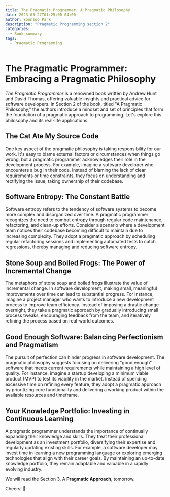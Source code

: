 ```yaml
---
title: The Pragmatic Programmer; A Pragmatic Philosophy
date: 2023-05-27T01:25:00-04:00
author: Yoonsoo Park
description: "Pragmatic Programming section 2"
categories:
  - Book summary
tags:
  - Pragmatic Programming
---
```


# The Pragmatic Programmer: Embracing a Pragmatic Philosophy

*The Pragmatic Programmer* is a renowned book written by Andrew Hunt and David Thomas, offering valuable insights and practical advice for software developers. In Section 2 of the book, titled "A Pragmatic Philosophy," the authors introduce a mindset and set of principles that form the foundation of a pragmatic approach to programming. Let's explore this philosophy and its real-life applications.

## The Cat Ate My Source Code

One key aspect of the pragmatic philosophy is taking responsibility for our work. It's easy to blame external factors or circumstances when things go wrong, but a pragmatic programmer acknowledges their role in the development process. For example, imagine a software developer who encounters a bug in their code. Instead of blaming the lack of clear requirements or time constraints, they focus on understanding and rectifying the issue, taking ownership of their codebase.

## Software Entropy: The Constant Battle

Software entropy refers to the tendency of software systems to become more complex and disorganized over time. A pragmatic programmer recognizes the need to combat entropy through regular code maintenance, refactoring, and clean-up efforts. Consider a scenario where a development team notices their codebase becoming difficult to maintain due to increasing complexity. They adopt a pragmatic approach by scheduling regular refactoring sessions and implementing automated tests to catch regressions, thereby managing and reducing software entropy.

## Stone Soup and Boiled Frogs: The Power of Incremental Change

The metaphors of stone soup and boiled frogs illustrate the value of incremental change. In software development, making small, meaningful improvements over time can lead to substantial progress. For instance, imagine a project manager who wants to introduce a new development process to improve team efficiency. Instead of imposing a drastic change overnight, they take a pragmatic approach by gradually introducing small process tweaks, encouraging feedback from the team, and iteratively refining the process based on real-world outcomes.

## Good Enough Software: Balancing Perfectionism and Pragmatism

The pursuit of perfection can hinder progress in software development. The pragmatic philosophy suggests focusing on delivering "good enough" software that meets current requirements while maintaining a high level of quality. For instance, imagine a startup developing a minimum viable product (MVP) to test its viability in the market. Instead of spending excessive time on refining every feature, they adopt a pragmatic approach by prioritizing core functionality and delivering a working product within the available resources and timeframe.

## Your Knowledge Portfolio: Investing in Continuous Learning

A pragmatic programmer understands the importance of continually expanding their knowledge and skills. They treat their professional development as an investment portfolio, diversifying their expertise and regularly updating existing skills. For example, a software developer may invest time in learning a new programming language or exploring emerging technologies that align with their career goals. By maintaining an up-to-date knowledge portfolio, they remain adaptable and valuable in a rapidly evolving industry.

We will read the Section 3, A __Pragmatic Approach__, tomorrow. 

Cheers! 🍺
